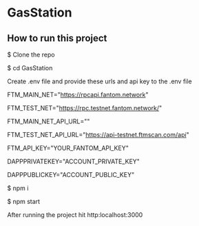 # GasStation
## How to run this project

$ Clone the repo

$ cd GasStation

Create .env file and provide these urls and api key to the .env file

FTM_MAIN_NET="https://rpcapi.fantom.network"

FTM_TEST_NET="https://rpc.testnet.fantom.network/"

FTM_MAIN_NET_API_URL=""

FTM_TEST_NET_API_URL="https://api-testnet.ftmscan.com/api"

FTM_API_KEY="YOUR_FANTOM_API_KEY"

DAPPPRIVATEKEY="ACCOUNT_PRIVATE_KEY"

DAPPPUBLICKEY="ACCOUNT_PUBLIC_KEY"


$ npm i

$ npm start

After running the project hit http:localhost:3000

